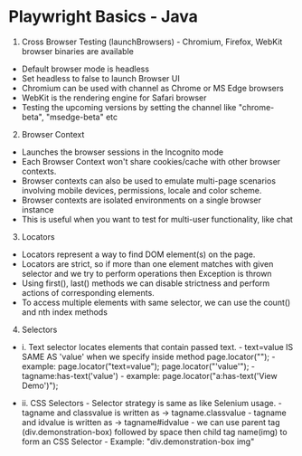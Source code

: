 # Playwright Basics - Java

1. Cross Browser Testing (launchBrowsers) - Chromium, Firefox, WebKit browser binaries are available
 - Default browser mode is headless
 - Set headless to false to launch Browser UI
 - Chromium can be used with channel as Chrome or MS Edge browsers
 - WebKit is the rendering engine for Safari browser
 - Testing the upcoming versions by setting the channel like "chrome-beta", "msedge-beta" etc

2. Browser Context
 - Launches the browser sessions in the Incognito mode
 - Each Browser Context won't share cookies/cache with other browser contexts.
 - Browser contexts can also be used to emulate multi-page scenarios involving mobile devices, permissions, locale and color scheme.
 - Browser contexts are isolated environments on a single browser instance
 - This is useful when you want to test for multi-user functionality, like chat
 
 3. Locators
 - Locators represent a way to find DOM element(s) on the page.
 - Locators are strict, so if more than one element matches with given selector and we try to perform operations then Exception is thrown
 - Using first(), last() methods we can disable strictness and perform actions of corresponding elements.
 - To access multiple elements with same selector, we can use the count() and nth index methods
 
 4. Selectors
 - i. Text selector locates elements that contain passed text.
 		- text=value IS SAME AS 'value' when we specify inside method page.locator("");
 		- example: page.locator("text=value"); page.locator("'value'");
 		- tagname:has-text('value')
 		- example: page.locator("a:has-text('View Demo')");
 			
 - ii. CSS Selectors
 		- Selector strategy is same as like Selenium usage.
 		- tagname and classvalue is written as -> tagname.classvalue
 		- tagname and idvalue is written as -> tagname#idvalue
 		- we can use parent tag (div.demonstration-box) followed by space then child tag name(img) to form an CSS Selector
 		- Example: "div.demonstration-box img"
